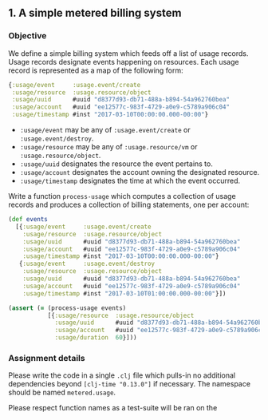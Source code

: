 ## 1. A simple metered billing system

### Objective

We define a simple billing system which feeds off a list of usage records.
Usage records designate events happening on resources. Each usage record
is represented as a map of the following form:

```clojure
{:usage/event     :usage.event/create
 :usage/resource  :usage.resource/object
 :usage/uuid      #uuid "d8377d93-db71-488a-b894-54a962760bea"
 :usage/account   #uuid "ee12577c-983f-4729-a0e9-c5789a906c04"
 :usage/timestamp #inst "2017-03-10T00:00:00.000-00:00"}
```

- `:usage/event` may be any of `:usage.event/create` or
  `:usage.event/destroy`.
- `:usage/resource` may be any of `:usage.resource/vm` or
  `:usage.resource/object`.
- `:usage/uuid` designates the resource the event pertains to.
- `:usage/account` designates the account owning the designated
  resource.
- `:usage/timestamp` designates the time at which the event occurred.

Write a function `process-usage` which computes a collection of usage
records and produces a collection of billing statements, one per
account:

```clojure
(def events
  [{:usage/event     :usage.event/create
    :usage/resource  :usage.resource/object
    :usage/uuid      #uuid "d8377d93-db71-488a-b894-54a962760bea"
    :usage/account   #uuid "ee12577c-983f-4729-a0e9-c5789a906c04"
    :usage/timestamp #inst "2017-03-10T00:00:00.000-00:00"}
   {:usage/event     :usage.event/destroy
    :usage/resource  :usage.resource/object
    :usage/uuid      #uuid "d8377d93-db71-488a-b894-54a962760bea"
    :usage/account   #uuid "ee12577c-983f-4729-a0e9-c5789a906c04"
    :usage/timestamp #inst "2017-03-10T01:00:00.000-00:00"}])

(assert (= (process-usage events)
           [{:usage/resource  :usage.resource/object
             :usage/uuid      #uuid "d8377d93-db71-488a-b894-54a962760bea"
             :usage/account   #uuid "ee12577c-983f-4729-a0e9-c5789a906c04"
             :usage/duration  60}]))
```

### Assignment details

Please write the code in a single `.clj` file which pulls-in no
additional dependencies beyond `[clj-time "0.13.0"]` if necessary.
The namespace should be named `metered.usage`.

Please respect function names as a test-suite will be ran on the
